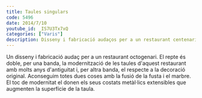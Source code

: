 ```yaml
---
title: Taules singulars
code: 5496
date: 2014/7/10
youtube_id: _IS7U3Tx7xQ
categories: ["Varis"]
description: Disseny i fabricació audaços per a un restaurant centenari, combinant fusta, marbre i elements metàl·lics per a una modernització elegant i funcional de les taules originals.
---
```


Un disseny i fabricació audaç per a un restaurant octogenari. El repte és doble, per una banda, la modernització de les taules d'aquest restaurant amb molts anys d'antiguitat i, per altra banda, el respecte a la decoració original. Aconseguim totes dues coses amb la fusió de la fusta i el marbre. El toc de modernitat el donen els seus costats metàl·lics extensibles que augmenten la superfície de la taula.

